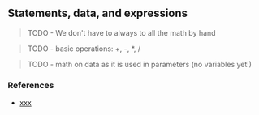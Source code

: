 ## Statements, data, and expressions

> TODO - We don't have to always to all the math by hand

> TODO - basic operations: +, -, *, /

> TODO - math on data as it is used in parameters (no variables yet!)

### References
- <a href="xxx" target="_blank">xxx</a>


